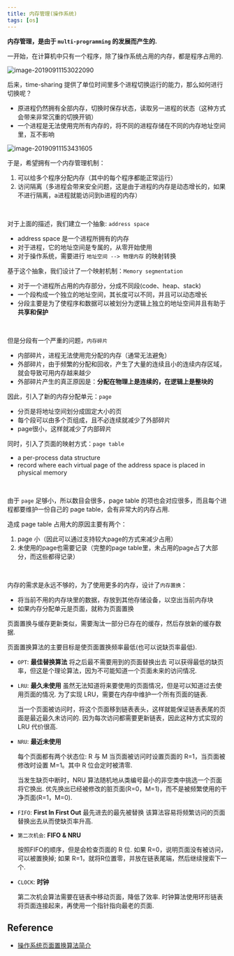 ```yaml
---
title: 内存管理(操作系统)
tags: [os]
---
```




**内存管理，是由于 `multi-programming` 的发展而产生的.**



一开始，在计算机中只有一个程序，除了操作系统占用的内存，都是程序占用的.

![image-20190911153022090](https://tva1.sinaimg.cn/large/006y8mN6gy1g6vm27wgexj30ek09nwew.jpg)

后来，time-sharing 提供了单位时间里多个进程切换运行的能力，那么如何进行切换呢？

- 原进程仍然拥有全部内存，切换时保存状态，读取另一进程的状态（这种方式会带来非常沉重的切换开销）
- 一个进程是无法使用完所有内存的，将不同的进程存储在不同的内存地址空间里，互不影响

![image-20190911153431605](https://tva1.sinaimg.cn/large/006y8mN6gy1g6vm6hq0b6j30co0bf756.jpg)

于是，希望拥有一个内存管理机制：

1. 可以给多个程序分配内存（其中的每个程序都能正常运行）
2. 访问隔离（多进程会带来安全问题，这是由于进程的内存是动态增长的，如果不进行隔离，a进程就能访问到b进程的内存）

<br>

对于上面的描述，我们建立一个抽象: `address space`

- address space 是一个进程所拥有的内存
- 对于进程，它的地址空间是专属的，从零开始使用
- 对于操作系统，需要进行 `地址空间 --> 物理内存` 的映射转换

基于这个抽象，我们设计了一个映射机制：`Memory segmentation`

- 对于一个进程所占用的内存部分，分成不同段(code、heap、stack)
- 一个段构成一个独立的地址空间，其长度可以不同，并且可以动态增长
- 分段主要是为了使程序和数据可以被划分为逻辑上独立的地址空间并且有助于**共享和保护**

<br>

但是分段有一个严重的问题，`内存碎片`

- 内部碎片，进程无法使用完分配的内存（通常无法避免）
- 外部碎片，由于频繁的分配和回收，产生了大量的连续且小的连续内存区域，就会导致可用内存越来越少
- 外部碎片产生的真正原因是：**分配在物理上是连续的，在逻辑上是整块的**

因此，引入了新的内存分配单元：`page`

- 分页是将地址空间划分成固定大小的页
- 每个段可以由多个页组成，且不必连续就减少了外部碎片
- page很小，这样就减少了内部碎片

同时，引入了页面的映射方式：`page table`

- a per-process data structure
- record where each virtual page of the address space is placed in physical memory

<br>

由于 `page` 足够小，所以数目会很多，page table 的项也会对应很多，而且每个进程都要维护一份自己的 page table，会有非常大的内存占用.

造成 page table 占用大的原因主要有两个：

1. page 小（因此可以通过支持较大page的方式来减少占用）
2. 未使用的page也需要记录（完整的page table里，未占用的page占了大部分，而这些都得记录）



<br>

内存的需求是永远不够的，为了使用更多的内存，设计了`内存置换`：

- 将当前不用的内存块里的数据，存放到其他存储设备，以空出当前内存块
- 如果内存分配单元是页面，就称为页面置换

页面置换与缓存更新类似，需要淘汰一部分已存在的缓存，然后存放新的缓存数据.

页面置换算法的主要目标是使页面置换频率最低(也可以说缺页率最低).

- `OPT`: **最佳替换算法**
  将之后最不需要用到的页面替换出去
  可以获得最低的缺页率，但这是个理论算法，因为不可能知道一个页面未来的访问情况.

- `LRU`: **最久未使用**
  虽然无法知道将来要使用的页面情况，但是可以知道过去使用页面的情况.
  为了实现 LRU，需要在内存中维护一个所有页面的链表.

  当一个页面被访问时，将这个页面移到链表表头，这样就能保证链表表尾的页面是最近最久未访问的.
  因为每次访问都需要更新链表，因此这种方式实现的 LRU 代价很高.

- `NRU`: **最近未使用**

  每个页面都有两个状态位: R 与 M
  当页面被访问时设置页面的 R=1，当页面被修改时设置 M=1。其中 R 位会定时被清零.

  当发生缺页中断时，NRU 算法随机地从类编号最小的非空类中挑选一个页面将它换出.
  优先换出已经被修改的脏页面(R=0，M=1)，而不是被频繁使用的干净页面(R=1，M=0).

- `FIFO`: **First In First Out**
  最先进去的最先被替换
  该算法容易将频繁访问的页面替换出去从而使缺页率升高.

- `第二次机会`: **FIFO & NRU**

  按照FIFO的顺序，但是会检查页面的 R 位.
  如果 R=0，说明页面没有被访问，可以被置换掉;
  如果 R=1，就将R位置零，并放在链表尾端，然后继续搜索下一个.

- `CLOCK`: **时钟**

  第二次机会算法需要在链表中移动页面，降低了效率.
  时钟算法使用环形链表将页面连接起来，再使用一个指针指向最老的页面.

  

## Reference

- [操作系统页面置换算法简介](https://aidandai.github.io/posts/the-page-replacement-algorithm.html)